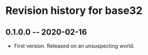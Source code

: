 # Revision history for base32

## 0.1.0.0 -- 2020-02-16

* First version. Released on an unsuspecting world.
